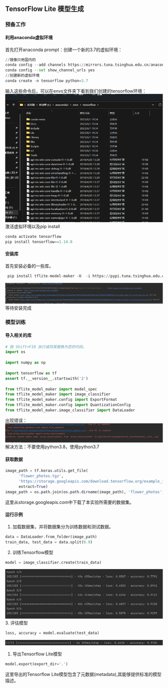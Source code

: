 ## TensorFlow Lite 模型生成
### 预备工作
#### 利用anaconda虚拟环境
首先打开anaconda prompt：创建一个新的3.7的虚拟环境：
```python
//镜像只用国内的
conda config --add channels https://mirrors.tuna.tsinghua.edu.cn/anaconda/pkgs/free/
conda config --set show_channel_urls yes
//创建新的虚拟环境
conda create -n tensorflow python=3.7
```
输入这些命令后，可以在envs文件夹下看到我们创建的tensorflow环境：
![](/实验五_1/pic/屏幕截图%202023-06-01%20193541.png)  
激活虚拟环境以及pip install
```python
conda activate tensorflow
pip install tensorflow==1.14.0
```
#### 安装库
首先安装必备的一些库。
```python
 pip install tflite-model-maker -U  -i https://pypi.tuna.tsinghua.edu.cn/simple 
```
![](/实验五_1/pic/屏幕截图%202023-06-01%20174718.png)  
等待安装完成
### 模型训练
#### 导入相关的库
```python
# 按 Shift+F10 执行或将其替换为您的代码。
import os

import numpy as np

import tensorflow as tf
assert tf.__version__.startswith('2')

from tflite_model_maker import model_spec
from tflite_model_maker import image_classifier
from tflite_model_maker.config import ExportFormat
from tflite_model_maker.config import QuantizationConfig
from tflite_model_maker.image_classifier import DataLoader
```  
出现错误：![](/实验五_1/pic/屏幕截图%202023-06-01%20191655.png)  
解决方法：不要使用python3.8，使用python3.7
#### 获取数据
```python
image_path = tf.keras.utils.get_file(
      'flower_photos.tgz',
      'https://storage.googleapis.com/download.tensorflow.org/example_images/flower_photos.tgz',
      extract=True)
image_path = os.path.join(os.path.dirname(image_path), 'flower_photos')
```
这里从storage.googleapis.com中下载了本实验所需要的数据集。  
#### 运行示例
1. 加载数据集，并将数据集分为训练数据和测试数据。  
```python
data = DataLoader.from_folder(image_path)
train_data, test_data = data.split(0.9)
```
2. 训练Tensorflow模型  
```python
model = image_classifier.create(train_data)
```
![](/实验五_1/pic/屏幕截图%202023-06-02%20000532.png) 
3. 评估模型
```python
loss, accuracy = model.evaluate(test_data)
```
![](/实验五_1/pic/屏幕截图%202023-06-02%20011123.png) 
1. 导出Tensorflow Lite模型
```python
model.export(export_dir='.')
```
这里导出的Tensorflow Lite模型包含了元数据(metadata),其能够提供标准的模型描述。
